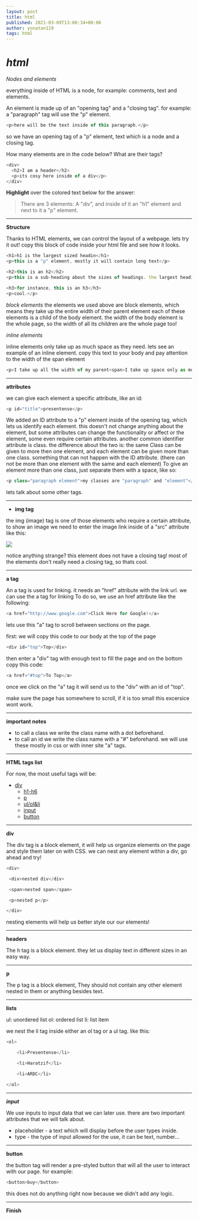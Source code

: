 ```yaml
---
layout: post
title: html
published: 2021-03-09T13:00:34+00:00
author: yonatan119
tags: html
---
```


# *html*

*Nodes and elements*

everything inside of HTML is a node, for example: comments, text and elements.

An element is made up of an "opening tag" and a "closing tag". for example: a "paragraph" tag will use the "p" element.

```javascript
<p>here will be the text inside of this paragraph.</p>
```
so we have an opening tag of a "p" element, text which is a node and a closing tag.

How many elements are in the code below? What are their tags?

```javascript
<div>
  <h2>I am a header</h2>
  <p>its cosy here inside of a div</p>
</div>
```

**Highlight** over the colored text below for the answer:

> There are 3 elements: A "div", and inside of it an "h1" element and next to it a "p" element.
___
**Structure**

Thanks to HTML elements, we can control the layout of a webpage.
lets try it out!
copy this block of code inside your html file and see how it looks.

```javascript
<h1>h1 is the largest sized headin</h1>
<p>this is a "p" element, mostly it will contain long text</p>

<h2>this is an h2</h2>
<p>this is a sub-heading about the sizes of headings. the largest heading element is h1, as the number of the heading is bigger, the size of the font is smaller</p>

<h3>for instance, this is an h3</h3>
<p>cool.</p>
```

*block elements*
 the elements we used above are block elements, which means they
 take up the entire width of their parent element
 each of these elements is a child of the body element.
 the width of the body element is the whole page, so the width of all its children are the whole page too!

*inline elements*

inline elements only take up as much space as they need.
lets see an example of an inline element.
copy this text to your body and pay attention to the width of the span element

```javascript
<p>I take up all the width of my parent<span>I take up space only as much as needed because im an inline element.</span></p>
```
___
**attributes**

we can give each element a specific attribute, like an id:

```javascript
<p id="title">presentense</p>
```

We added an ID attribute to a "p" element inside of the opening tag, which lets us identify each element. this doesn't not change anything about the element, but some attributes can change the functionality or affect or the element, some even require certain attributes.
another common identifier attribute is class.
the difference about the two is:
the same Class can be given to more then one element, and each element can be given more than one class.
something that can not happen with the ID attribute.
(there can not be more than one element with the same and each element)
To give an element more than one class, just separate them with a space, like so:

```javascript
<p class="paragraph element">my classes are "paragraph" and "element"</p>
```

lets talk about some other tags.
___
- **img tag**

the img (image) tag is one of those elements who require a certain attribute,
to show an image we need to enter the image link inside of a "src" attribute like this: 

![](https://pbs.twimg.com/profile_images/821849411991044096/lQFa_Vly.jpg)

notice anything strange?
this element does not have a closing tag!
most of the elements don't really need a closing tag, so thats cool.
___
**a tag**

An a tag is used for linking.
it needs an "href" attribute with the link url.
we can use the a tag for linking 
 To do so, we use an href attribute like the following:

```javascript
<a href="http://www.google.com">Click Here for Google!</a>
```

lets use this "a" tag to scroll between sections on the page.

first: we will copy this code to our body at the top of the page

```javascript
<div id="top">Top</div>
```

then enter a "div" tag with enough text to fill the page and on the bottom copy this code:

```javascript
<a href="#top">To Top</a>
```

once we click on the "a" tag it will send us to the "div" with an id of "top".

make sure the page has somewhere to scroll, if it is too small this excersice wont work.
___
**important notes**

- to call a class we write the class name with a dot beforehand.
- to call an id we write the class name with a "#" beforehand.
we will use these mostly in css or with inner site "a" tags. 
___
**HTML tags list**

For now, the most useful tags will be:
- [div](#div)
  * [h1-h6](#h1-h6)
  * [p](#p)
  * [ul/ol&li](#ul/ol&li)
  * [input](#input)
  * [button](#button)
___
**div**

The div tag is a block element,
it will help us organize elements on the page and style them later on with CSS.
we can nest any element within a div, go ahead and try!

```javascript
<div>

 <div>nested div</div>

 <span>nested span</span>

 <p>nested p</p>

</div> 
```

nesting elements will help us better style our our elements!
___
**headers**

The h tag is a block element.
they let us display text in different sizes in an easy way.
___
**p**

The p tag is a block element,
They should not contain any other element nested in them or anything besides text.
___
**lists**

ul: unordered list
ol: ordered list
li: list item

we nest the li tag inside either an ol tag or a ul tag.
like this:
```javascript
<ol>

	<li>Presentense</li>

	<li>Haratzif</li>

	<li>ARDC</li>

</ol>
```
___
***input***

We use inputs to input data that we can later use.
there are two important attributes that we will talk about.
- placeholder - a text which will display before the user types inside.
- type - the type of input allowed for the use, it can be text, number...
___
**button**

the button tag will render a pre-styled button that will all the user to interact with our page.
for example:

```javascript
<button>buy</button>
```

this does not do anything right now because we didn't add any logic.
___
**Finish**